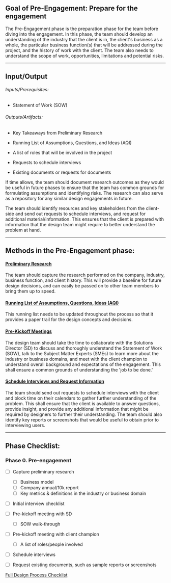 ## Goal of Pre-Engagement: Prepare for the engagement

The Pre-Engagement phase is the preparation phase for the team before diving into the engagement. In this phase, the team should 
develop an understanding of the industry that the client is in, the client's business as a whole, the particular business function(s) that will be addressed during the project, and the history of work with the client. The team also needs to understand the scope of work, opportunities, limitations and potential risks.


---

## Input/Output

###### Inputs/Prerequisites:

* Statement of Work (SOW)


###### Outputs/Artifacts:

* Key Takeaways from Preliminary Research

* Running List of Assumptions, Questions, and Ideas (AQI)

* A list of roles that will be involved in the project

* Requests to schedule interviews

* Existing documents or requests for documents

If time allows, the team should document research outcomes as they would be useful in future phases to ensure that the team has common grounds for formulating assumptions and identifying risks. The research can also serve as a repository for any similar design engagements in future.

The team should identify resources and key stakeholders from the client-side and send out requests to schedule interviews, and request for additional material/information. This ensures that the client is prepared with information that the design team might require
to better understand the problem at hand. 

---

## Methods in the Pre-Engagement phase:

#### [Preliminary Research](../0-Pre-Engagement/Methods/preliminary-research.md)
The team should capture the research performed on the company, industry, business function, and client history. This will provide a baseline for future design decisions, and can easily be passed on to other team members to bring them up to speed. 

#### [Running List of Assumptions, Questions, Ideas (AQI)](../0-Pre-Engagement/Methods/running-list-of-aqi.md)
This running list needs to be updated throughout the process so that it provides a paper trail for the design concepts and decisions.

#### [Pre-Kickoff Meetings](../0-Pre-Engagement/Methods/prekickoff.md)
The design team should take the time to collaborate with the Solutions Director (SD) to discuss and thoroughly understand the Statement of Work (SOW), talk to the Subject Matter Experts (SMEs) to learn more about the industry or business domains, and meet with the client champion to understand overall background and expectations of the engagement. This shall ensure a common grounds of understanding the 'job to be done.' 

#### [Schedule Interviews and Request Information](../0-Pre-Engagement/Methods/schedule-interview.md)
The team should send out requests to schedule interviews with the client and block time on their calendars to gather further understanding of the problem. This shall ensure that the client is available to answer questions, provide insight, and provide any additional information that might be required by designers to further their understanding. The team should also identify key reports or screenshots that would be useful to obtain prior to interviewing users. 

---
## Phase Checklist:

### Phase 0. Pre-engagement 

- [ ] Capture preliminary research
  - [ ] Business model
  - [ ] Company annual/10k report
  - [ ] Key metrics & definitions in the industry or business domain
- [ ] Initial interview checklist
- [ ] Pre-kickoff meeting with SD
  - [ ] SOW walk-through
- [ ] Pre-kickoff meeting with client champion
  - [ ] A list of roles/people involved
- [ ] Schedule interviews
- [ ] Request existing documents, such as sample reports or screenshots


[Full Design Process Checklist](https://github.com/axisgroup/design-process/blob/master/Design%20Process%20Checklist.md)


